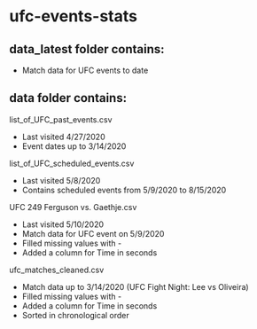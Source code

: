 # ufc-events-stats

## data_latest folder contains:

- Match data for UFC events to date

## data folder contains:

list_of_UFC_past_events.csv
- Last visited 4/27/2020
- Event dates up to 3/14/2020

list_of_UFC_scheduled_events.csv
- Last visited 5/8/2020
- Contains scheduled events from 5/9/2020 to 8/15/2020

UFC 249 Ferguson vs. Gaethje.csv	
- Last visited 5/10/2020
- Match data for UFC event on 5/9/2020
- Filled missing values with -
- Added a column for Time in seconds

ufc_matches_cleaned.csv
- Match data up to 3/14/2020 (UFC Fight Night: Lee vs Oliveira)
- Filled missing values with -
- Added a column for Time in seconds
- Sorted in chronological order